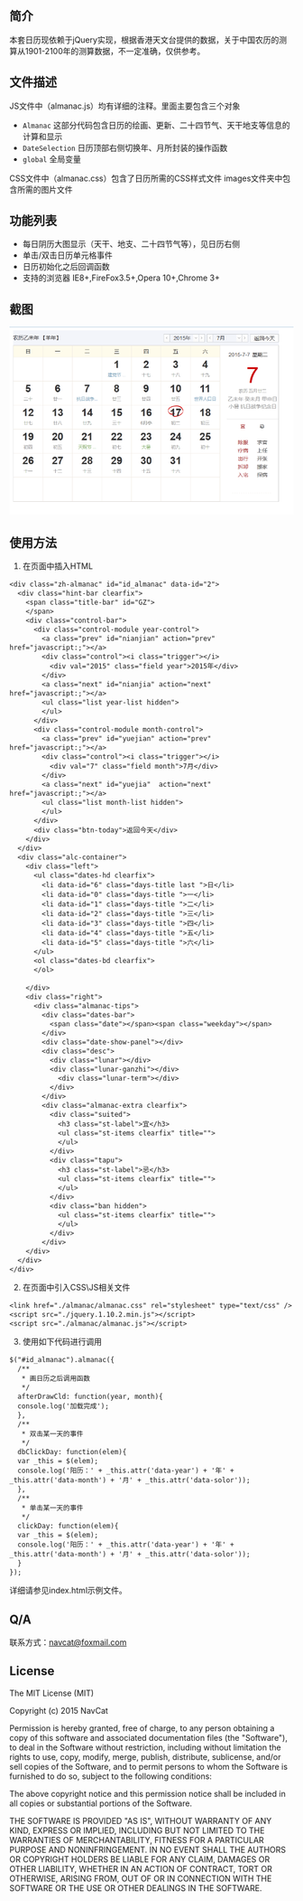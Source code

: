 ## 简介
 本套日历现依赖于jQuery实现，根据香港天文台提供的数据，关于中国农历的测算从1901-2100年的测算数据，不一定准确，仅供参考。

## 文件描述
  JS文件中（almanac.js）均有详细的注释。里面主要包含三个对象
  * `Almanac` 这部分代码包含日历的绘画、更新、二十四节气、天干地支等信息的计算和显示
  * `DateSelection` 日历顶部右侧切换年、月所封装的操作函数
  * `global` 全局变量

  CSS文件中（almanac.css）包含了日历所需的CSS样式文件
  images文件夹中包含所需的图片文件

## 功能列表
  * 每日阴历大图显示（天干、地支、二十四节气等），见日历右侧
  * 单击/双击日历单元格事件
  * 日历初始化之后回调函数
  * 支持的浏览器 IE8+,FireFox3.5+,Opera 10+,Chrome 3+ 

## 截图
  ![日历截图](shortcut.png)

## 使用方法
  1. 在页面中插入HTML
  ```
  <div class="zh-almanac" id="id_almanac" data-id="2">
    <div class="hint-bar clearfix">
      <span class="title-bar" id="GZ">
      </span>
      <div class="control-bar">
        <div class="control-module year-control">
          <a class="prev" id="nianjian" action="prev" href="javascript:;"></a>
          <div class="control"><i class="trigger"></i>
            <div val="2015" class="field year">2015年</div>
          </div>
          <a class="next" id="nianjia" action="next" href="javascript:;"></a>
          <ul class="list year-list hidden">
          </ul>
        </div>
        <div class="control-module month-control">
          <a class="prev" id="yuejian" action="prev" href="javascript:;"></a>
          <div class="control"><i class="trigger"></i>
            <div val="7" class="field month">7月</div>
          </div>
          <a class="next" id="yuejia"  action="next" href="javascript:;"></a>
          <ul class="list month-list hidden">
          </ul>
        </div>
        <div class="btn-today">返回今天</div>
      </div>
    </div>
    <div class="alc-container">
      <div class="left">
        <ul class="dates-hd clearfix">
          <li data-id="6" class="days-title last ">日</li>
          <li data-id="0" class="days-title ">一</li>
          <li data-id="1" class="days-title ">二</li>
          <li data-id="2" class="days-title ">三</li>
          <li data-id="3" class="days-title ">四</li>
          <li data-id="4" class="days-title ">五</li>
          <li data-id="5" class="days-title ">六</li>
        </ul>
        <ol class="dates-bd clearfix">
        </ol>

      </div>
      <div class="right">
        <div class="almanac-tips">
          <div class="dates-bar">
            <span class="date"></span><span class="weekday"></span>
          </div>
          <div class="date-show-panel"></div>
          <div class="desc">
            <div class="lunar"></div>
            <div class="lunar-ganzhi"></div>
              <div class="lunar-term"></div>
            </div>
          </div>
          <div class="almanac-extra clearfix">
            <div class="suited">
              <h3 class="st-label">宜</h3>
              <ul class="st-items clearfix" title="">
              </ul>
            </div>
            <div class="tapu">
              <h3 class="st-label">忌</h3>
              <ul class="st-items clearfix" title="">
              </ul>
            </div>
            <div class="ban hidden">
              <ul class="st-items clearfix" title="">
              </ul>
            </div>
          </div>
      </div>
    </div>
  </div>
   ```

  2. 在页面中引入CSS\JS相关文件

  ```
  <link href="./almanac/almanac.css" rel="stylesheet" type="text/css" />
  <script src="./jquery.1.10.2.min.js"></script> 
  <script src="./almanac/almanac.js"></script>
  ```

  3. 使用如下代码进行调用

  ```
  $("#id_almanac").almanac({
    /**
     * 画日历之后调用函数
     */
    afterDrawCld: function(year, month){
    console.log('加载完成');
    },
    /**
     * 双击某一天的事件
     */
    dbClickDay: function(elem){
    var _this = $(elem);
    console.log('阳历：' + _this.attr('data-year') + '年' + _this.attr('data-month') + '月' + _this.attr('data-solor'));
    },
    /**
     * 单击某一天的事件
     */
    clickDay: function(elem){
    var _this = $(elem);
    console.log('阳历：' + _this.attr('data-year') + '年' + _this.attr('data-month') + '月' + _this.attr('data-solor'));
    }
  });
  ```

  详细请参见index.html示例文件。

## Q/A
  联系方式：navcat@foxmail.com


## License
The MIT License (MIT)

Copyright (c) 2015 NavCat

Permission is hereby granted, free of charge, to any person obtaining a copy
of this software and associated documentation files (the "Software"), to deal
in the Software without restriction, including without limitation the rights
to use, copy, modify, merge, publish, distribute, sublicense, and/or sell
copies of the Software, and to permit persons to whom the Software is
furnished to do so, subject to the following conditions:

The above copyright notice and this permission notice shall be included in all
copies or substantial portions of the Software.

THE SOFTWARE IS PROVIDED "AS IS", WITHOUT WARRANTY OF ANY KIND, EXPRESS OR
IMPLIED, INCLUDING BUT NOT LIMITED TO THE WARRANTIES OF MERCHANTABILITY,
FITNESS FOR A PARTICULAR PURPOSE AND NONINFRINGEMENT. IN NO EVENT SHALL THE
AUTHORS OR COPYRIGHT HOLDERS BE LIABLE FOR ANY CLAIM, DAMAGES OR OTHER
LIABILITY, WHETHER IN AN ACTION OF CONTRACT, TORT OR OTHERWISE, ARISING FROM,
OUT OF OR IN CONNECTION WITH THE SOFTWARE OR THE USE OR OTHER DEALINGS IN THE
SOFTWARE.

